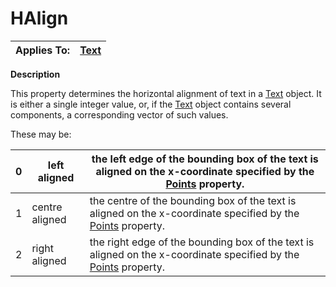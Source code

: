 




<h1 class="heading"><span class="name">HAlign</span></h1>

| Applies To: | [Text](./text.md) |
| --- | ---  |


**Description**


This property determines the horizontal alignment of text in a [Text](./text.md) object. It is either a single integer value, or, if the [Text](./text.md) object contains several components, a corresponding vector of such values.


These may be:


| 0 | left aligned | the left edge of the bounding box of the text is aligned on the       x-coordinate specified by the [Points](points.md) property. |
| --- | --- | ---  |
| 1 | centre aligned | the centre of the bounding box of the text is aligned on the       x-coordinate specified by the [Points](points.md) property. |
| 2 | right aligned | the right edge of the bounding box of the text is aligned on the       x-coordinate specified by the [Points](points.md) property. |



